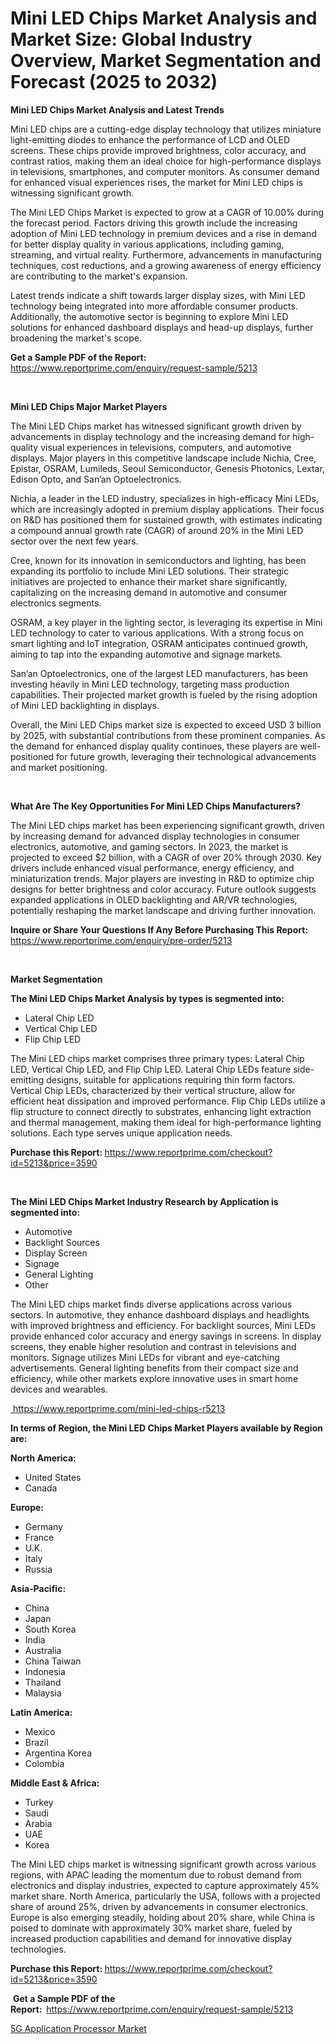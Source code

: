 <p><h1>Mini LED Chips Market Analysis and Market Size: Global Industry Overview, Market Segmentation and Forecast (2025 to 2032)</h1></p><p><strong>Mini LED Chips Market Analysis and Latest Trends</strong></p>
<p><p>Mini LED chips are a cutting-edge display technology that utilizes miniature light-emitting diodes to enhance the performance of LCD and OLED screens. These chips provide improved brightness, color accuracy, and contrast ratios, making them an ideal choice for high-performance displays in televisions, smartphones, and computer monitors. As consumer demand for enhanced visual experiences rises, the market for Mini LED chips is witnessing significant growth.</p><p>The Mini LED Chips Market is expected to grow at a CAGR of 10.00% during the forecast period. Factors driving this growth include the increasing adoption of Mini LED technology in premium devices and a rise in demand for better display quality in various applications, including gaming, streaming, and virtual reality. Furthermore, advancements in manufacturing techniques, cost reductions, and a growing awareness of energy efficiency are contributing to the market's expansion. </p><p>Latest trends indicate a shift towards larger display sizes, with Mini LED technology being integrated into more affordable consumer products. Additionally, the automotive sector is beginning to explore Mini LED solutions for enhanced dashboard displays and head-up displays, further broadening the market's scope.</p></p>
<p><strong>Get a Sample PDF of the Report:&nbsp;</strong> <a href="https://www.reportprime.com/enquiry/request-sample/5213?utm_campaign=2646&utm_medium=2&utm_source=Github&utm_content=ia&utm_term=19032025&utm_id=mini-led-chips">https://www.reportprime.com/enquiry/request-sample/5213</a></p>
<p>&nbsp;</p>
<p><strong>Mini LED Chips Major Market Players</strong></p>
<p><p>The Mini LED Chips market has witnessed significant growth driven by advancements in display technology and the increasing demand for high-quality visual experiences in televisions, computers, and automotive displays. Major players in this competitive landscape include Nichia, Cree, Epistar, OSRAM, Lumileds, Seoul Semiconductor, Genesis Photonics, Lextar, Edison Opto, and San’an Optoelectronics.</p><p>Nichia, a leader in the LED industry, specializes in high-efficacy Mini LEDs, which are increasingly adopted in premium display applications. Their focus on R&D has positioned them for sustained growth, with estimates indicating a compound annual growth rate (CAGR) of around 20% in the Mini LED sector over the next few years.</p><p>Cree, known for its innovation in semiconductors and lighting, has been expanding its portfolio to include Mini LED solutions. Their strategic initiatives are projected to enhance their market share significantly, capitalizing on the increasing demand in automotive and consumer electronics segments.</p><p>OSRAM, a key player in the lighting sector, is leveraging its expertise in Mini LED technology to cater to various applications. With a strong focus on smart lighting and IoT integration, OSRAM anticipates continued growth, aiming to tap into the expanding automotive and signage markets.</p><p>San’an Optoelectronics, one of the largest LED manufacturers, has been investing heavily in Mini LED technology, targeting mass production capabilities. Their projected market growth is fueled by the rising adoption of Mini LED backlighting in displays.</p><p>Overall, the Mini LED Chips market size is expected to exceed USD 3 billion by 2025, with substantial contributions from these prominent companies. As the demand for enhanced display quality continues, these players are well-positioned for future growth, leveraging their technological advancements and market positioning.</p></p>
<p>&nbsp;</p>
<p><strong>What Are The Key Opportunities For Mini LED Chips Manufacturers?</strong></p>
<p><p>The Mini LED chips market has been experiencing significant growth, driven by increasing demand for advanced display technologies in consumer electronics, automotive, and gaming sectors. In 2023, the market is projected to exceed $2 billion, with a CAGR of over 20% through 2030. Key drivers include enhanced visual performance, energy efficiency, and miniaturization trends. Major players are investing in R&D to optimize chip designs for better brightness and color accuracy. Future outlook suggests expanded applications in OLED backlighting and AR/VR technologies, potentially reshaping the market landscape and driving further innovation.</p></p>
<p><strong>Inquire or Share Your Questions If Any Before Purchasing This Report:</strong> <a href="https://www.reportprime.com/enquiry/pre-order/5213?utm_campaign=2646&utm_medium=2&utm_source=Github&utm_content=ia&utm_term=19032025&utm_id=mini-led-chips">https://www.reportprime.com/enquiry/pre-order/5213</a></p>
<p>&nbsp;</p>
<p><strong>Market Segmentation</strong></p>
<p><strong>The Mini LED Chips Market Analysis by types is segmented into:</strong></p>
<p><ul><li>Lateral Chip LED</li><li>Vertical Chip LED</li><li>Flip Chip LED</li></ul></p>
<p><p>The Mini LED chips market comprises three primary types: Lateral Chip LED, Vertical Chip LED, and Flip Chip LED. Lateral Chip LEDs feature side-emitting designs, suitable for applications requiring thin form factors. Vertical Chip LEDs, characterized by their vertical structure, allow for efficient heat dissipation and improved performance. Flip Chip LEDs utilize a flip structure to connect directly to substrates, enhancing light extraction and thermal management, making them ideal for high-performance lighting solutions. Each type serves unique application needs.</p></p>
<p><strong>Purchase this Report:&nbsp;</strong><a href="https://www.reportprime.com/checkout?id=5213&price=3590&utm_campaign=2646&utm_medium=2&utm_source=Github&utm_content=ia&utm_term=19032025&utm_id=mini-led-chips">https://www.reportprime.com/checkout?id=5213&price=3590</a></p>
<p>&nbsp;</p>
<p><strong>The Mini LED Chips Market Industry Research by Application is segmented into:</strong></p>
<p><ul><li>Automotive</li><li>Backlight Sources</li><li>Display Screen</li><li>Signage</li><li>General Lighting</li><li>Other</li></ul></p>
<p><p>The Mini LED chips market finds diverse applications across various sectors. In automotive, they enhance dashboard displays and headlights with improved brightness and efficiency. For backlight sources, Mini LEDs provide enhanced color accuracy and energy savings in screens. In display screens, they enable higher resolution and contrast in televisions and monitors. Signage utilizes Mini LEDs for vibrant and eye-catching advertisements. General lighting benefits from their compact size and efficiency, while other markets explore innovative uses in smart home devices and wearables.</p></p>
<p><a href="https://www.reportprime.com/mini-led-chips-r5213?utm_campaign=2646&utm_medium=2&utm_source=Github&utm_content=ia&utm_term=19032025&utm_id=mini-led-chips">&nbsp;https://www.reportprime.com/mini-led-chips-r5213</a></p>
<p><strong>In terms of Region, the Mini LED Chips Market Players available by Region are:</strong></p>
<p>
    <p> <strong> North America: </strong>
        <ul>
            <li>United States</li>
            <li>Canada</li>
        </ul>
        </p> 
    <p> <strong> Europe: </strong>
        <ul>
            <li>Germany</li>
            <li>France</li>
            <li>U.K.</li>
            <li>Italy</li>
            <li>Russia</li>
        </ul>
        </p> 
    <p> <strong> Asia-Pacific: </strong>
        <ul>
            <li>China</li>
            <li>Japan</li>
            <li>South Korea</li>
            <li>India</li>
            <li>Australia</li>
            <li>China Taiwan</li>
            <li>Indonesia</li>
            <li>Thailand</li>
            <li>Malaysia</li>
        </ul>
        </p> 
    <p> <strong> Latin America: </strong>
        <ul>
            <li>Mexico</li>
            <li>Brazil</li>
            <li>Argentina Korea</li>
            <li>Colombia</li>
        </ul>
        </p> 
    <p> <strong> Middle East & Africa: </strong>
        <ul>
            <li>Turkey</li>
            <li>Saudi</li>
            <li>Arabia</li>
            <li>UAE</li>
            <li>Korea</li>
        </ul>
    </p>
    </p>
<p><p>The Mini LED chips market is witnessing significant growth across various regions, with APAC leading the momentum due to robust demand from electronics and display industries, expected to capture approximately 45% market share. North America, particularly the USA, follows with a projected share of around 25%, driven by advancements in consumer electronics. Europe is also emerging steadily, holding about 20% share, while China is poised to dominate with approximately 30% market share, fueled by increased production capabilities and demand for innovative display technologies.</p></p>
<p><strong>Purchase this Report: </strong><a href="https://www.reportprime.com/checkout?id=5213&price=3590&utm_campaign=2646&utm_medium=2&utm_source=Github&utm_content=ia&utm_term=19032025&utm_id=mini-led-chips">https://www.reportprime.com/checkout?id=5213&price=3590</a></p>
<p>&nbsp;<strong>Get a Sample PDF of the Report:&nbsp;&nbsp;</strong><a href="https://www.reportprime.com/enquiry/request-sample/5213?utm_campaign=2646&utm_medium=2&utm_source=Github&utm_content=ia&utm_term=19032025&utm_id=mini-led-chips">https://www.reportprime.com/enquiry/request-sample/5213</a></p>
<p><strong></strong></p>
<p><p><a href="https://github.com/mayabungard8092/Market-Research-Report-List-1/blob/main/5g-application-processor-market.md?utm_campaign=2646&utm_medium=2&utm_source=Github&utm_content=ia&utm_term=19032025&utm_id=mini-led-chips">5G Application Processor Market</a></p></p>